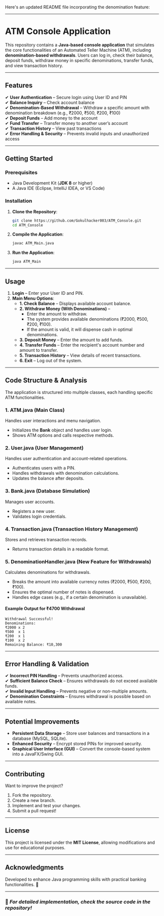 Here's an updated README file incorporating the denomination feature:  

---

# ATM Console Application  

This repository contains a **Java-based console application** that simulates the core functionalities of an Automated Teller Machine (ATM), including **denomination-based withdrawals**. Users can log in, check their balance, deposit funds, withdraw money in specific denominations, transfer funds, and view transaction history.  

---

## Features  

✔ **User Authentication** – Secure login using User ID and PIN  
✔ **Balance Inquiry** – Check account balance  
✔ **Denomination-Based Withdrawal** – Withdraw a specific amount with denomination breakdown (e.g., ₹2000, ₹500, ₹200, ₹100)  
✔ **Deposit Funds** – Add money to the account  
✔ **Fund Transfer** – Transfer money to another user’s account  
✔ **Transaction History** – View past transactions  
✔ **Error Handling & Security** – Prevents invalid inputs and unauthorized access  

---

## Getting Started  

### **Prerequisites**  

- Java Development Kit (**JDK 8** or higher)  
- A Java IDE (Eclipse, IntelliJ IDEA, or VS Code)  

### **Installation**  

1. **Clone the Repository**:  
   ```bash
   git clone https://github.com/Gokulhacker003/ATM_Console.git
   cd ATM_Console
   ```

2. **Compile the Application**:  
   ```bash
   javac ATM_Main.java
   ```

3. **Run the Application**:  
   ```bash
   java ATM_Main
   ```

---

## Usage  

1. **Login** – Enter your User ID and PIN.  
2. **Main Menu Options**:  
   - **1. Check Balance** – Displays available account balance.  
   - **2. Withdraw Money (With Denominations)** –  
     - Enter the amount to withdraw.  
     - The system provides available denominations (₹2000, ₹500, ₹200, ₹100).  
     - If the amount is valid, it will dispense cash in optimal denominations.  
   - **3. Deposit Money** – Enter the amount to add funds.  
   - **4. Transfer Funds** – Enter the recipient's account number and amount to transfer.  
   - **5. Transaction History** – View details of recent transactions.  
   - **6. Exit** – Log out of the system.  

---

## **Code Structure & Analysis**  

The application is structured into multiple classes, each handling specific ATM functionalities.  

### **1. ATM.java (Main Class)**  
Handles user interactions and menu navigation.  
-  Initializes the **Bank** object and handles user login.  
-  Shows ATM options and calls respective methods.  

### **2. User.java (User Management)**  
Handles user authentication and account-related operations.  
-  Authenticates users with a PIN.  
-  Handles withdrawals with denomination calculations.  
-  Updates the balance after deposits.  

### **3. Bank.java (Database Simulation)**  
Manages user accounts.  
-  Registers a new user.  
-  Validates login credentials.  

### **4. Transaction.java (Transaction History Management)**  
Stores and retrieves transaction records.  
-  Returns transaction details in a readable format.  

### **5. DenominationHandler.java (New Feature for Withdrawals)**  
Calculates denominations for withdrawals.    
  - Breaks the amount into available currency notes (₹2000, ₹500, ₹200, ₹100).  
  - Ensures the optimal number of notes is dispensed.  
  - Handles edge cases (e.g., if a certain denomination is unavailable).  

#### **Example Output for ₹4700 Withdrawal**  

```
Withdrawal Successful!
Denominations:
₹2000 x 2
₹500  x 1
₹200  x 1
₹100  x 2
Remaining Balance: ₹10,300
```

---

## **Error Handling & Validation**  

✔ **Incorrect PIN Handling** – Prevents unauthorized access.  
✔ **Sufficient Balance Check** – Ensures withdrawals do not exceed available funds.  
✔ **Invalid Input Handling** – Prevents negative or non-multiple amounts.  
✔ **Denomination Constraints** – Ensures withdrawal is possible based on available notes.  

---

## **Potential Improvements**  

- **Persistent Data Storage** – Store user balances and transactions in a database (MySQL, SQLite).  
- **Enhanced Security** – Encrypt stored PINs for improved security.  
- **Graphical User Interface (GUI)** – Convert the console-based system into a JavaFX/Swing GUI.  

---

## **Contributing**  

Want to improve the project?  

1. Fork the repository.  
2. Create a new branch.  
3. Implement and test your changes.  
4. Submit a pull request!  

---

## **License**  

This project is licensed under the **MIT License**, allowing modifications and use for educational purposes.  

---

## **Acknowledgments**  

Developed to enhance Java programming skills with practical banking functionalities. 🚀  

---

### 📌 *For detailed implementation, check the source code in the repository!*
